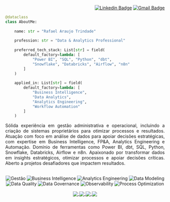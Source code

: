 <div align="right">

[![Linkedin Badge](https://img.shields.io/badge/-LinkedIn-2c5a95?style=flat-square&logo=LinkedIn&logoColor=fffff&link=https://www.linkedin.com/in/rafatrindade/)](https://www.linkedin.com/in/rafatrindade/)
[![Gmail Badge](https://img.shields.io/badge/-rafatrindade.exe@gmail.com-2c5a95?style=flat-square&logo=Gmail&logoColor=fff&link=mailto:rafatrindade.exe@gmail.com)](mailto:rafatrindade.exe@gmail.com)

</div>

```python
@dataclass
class AboutMe:
  
    name: str = "Rafael Araujo Trindade"
    
    profession: str = "Data & Analytics Professional"
    
    preferred_tech_stack: List[str] = field(
        default_factory=lambda: [
            "Power BI", "SQL", "Python", "dbt", 
            "Snowflake", "Databricks", "Airflow", "n8n"
        ]
    )
    
    applied_in: List[str] = field(
        default_factory=lambda: [
            "Business Intelligence",
            "Data Analytics",
            "Analytics Engineering",
            "Workflow Automation"
        ]
    )
```

<div align="justify">
Sólida experiência em gestão administrativa e operacional, incluindo a criação de sistemas proprietários para otimizar processos e resultados. Atuação com foco em análise de dados para apoiar decisões estratégicas, com expertise em Business Intelligence, FP&A, Analytics Engineering e Automação. Domínio de ferramentas como Power BI, dbt, SQL, Python, Snowflake, Databricks, Airflow e n8n. Apaixonado por transformar dados em insights estratégicos, otimizar processos e apoiar decisões críticas. Aberto a projetos desafiadores que impactem resultados.
</div>

</br>

<div align="center">

![Gestão](https://img.shields.io/badge/-Gestão-2B5482?style=flat-square)
![Business Intelligence](https://img.shields.io/badge/-Business%20Intelligence-2B5482?style=flat-square)
![Analytics Engineering](https://img.shields.io/badge/-Analytics%20Engineering-2B5482?style=flat-square)
![Data Modeling](https://img.shields.io/badge/-Data%20Modeling-2B5482?style=flat-square)
![Data Quality](https://img.shields.io/badge/-Data%20Quality-2B5482?style=flat-square)
![Data Governance](https://img.shields.io/badge/-Data%20Governance-2B5482?style=flat-square)
![Observability](https://img.shields.io/badge/-Observability-2B5482?style=flat-square)
![Process Optimization](https://img.shields.io/badge/-Process%20Optimization-2B5482?style=flat-square)

</div>

<div align="center">

<a href="https://github.com/rafa-trindade/dashboard-grupotamburi">
  <img align="center" src="https://github-readme-stats.vercel.app/api/pin/?username=rafa-trindade&repo=dashboard-grupotamburi&theme=github_dark_dimmed&show_owner=true&description_lines_count=2" />
</a>
<a href="https://github.com/rafa-trindade/dashboard-elisaagro">
  <img align="center" src="https://github-readme-stats.vercel.app/api/pin/?username=rafa-trindade&repo=dashboard-elisaagro&theme=github_dark_dimmed&show_owner=true&description_lines_count=2" />
</a>
<a href="https://github.com/rafa-trindade/pdp-hospedagem">
  <img align="center" src="https://github-readme-stats.vercel.app/api/pin/?username=rafa-trindade&repo=pdp-hospedagem&theme=github_dark_dimmed&show_owner=true&description_lines_count=2" />
</a>
<a href="https://github.com/rafa-trindade/web-embritania">
  <img align="center" src="https://github-readme-stats.vercel.app/api/pin/?username=rafa-trindade&repo=web-embritania&theme=github_dark_dimmed&show_owner=true&description_lines_count=2" />
</a>

</div>


